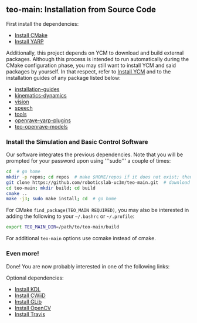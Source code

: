 ## teo-main: Installation from Source Code

First install the dependencies:
- [Install CMake](https://github.com/roboticslab-uc3m/installation-guides/blob/develop/install_cmake.md)
- [Install YARP](https://github.com/roboticslab-uc3m/installation-guides/blob/develop/install_yarp.md)

Additionally, this project depends on YCM to download and build external packages. Although this process is intended to run automatically during the CMake configuration phase, you may still want to install YCM and said packages by yourself. In that respect, refer to [Install YCM](https://github.com/roboticslab-uc3m/installation-guides/blob/develop/install_ycm.md) and to the installation guides of any package listed below:
- [installation-guides](https://github.com/roboticslab-uc3m/installation-guides)
- [kinematics-dynamics](https://github.com/roboticslab-uc3m/kinematics-dynamics)
- [vision](https://github.com/roboticslab-uc3m/vision)
- [speech](https://github.com/roboticslab-uc3m/speech)
- [tools](https://github.com/roboticslab-uc3m/tools)
- [openrave-yarp-plugins](https://github.com/roboticslab-uc3m/openrave-yarp-plugins)
- [teo-openrave-models](https://github.com/roboticslab-uc3m/teo-openrave-models)

### Install the Simulation and Basic Control Software

Our software integrates the previous dependencies. Note that you will be prompted for your password upon using '''sudo''' a couple of times:

```bash
cd  # go home
mkdir -p repos; cd repos  # make $HOME/repos if it does not exist; then, enter it
git clone https://github.com/roboticslab-uc3m/teo-main.git  # download teo-main software from the repository
cd teo-main; mkdir build; cd build
cmake ..
make -j3; sudo make install; cd  # go home
```

For CMake `find_package(TEO_MAIN REQUIRED)`, you may also be interested in adding the following to your `~/.bashrc` or `~/.profile`:
```bash
export TEO_MAIN_DIR=/path/to/teo-main/build
```

For additional `teo-main` options use ccmake instead of cmake.

### Even more!

Done! You are now probably interested in one of the following links:

Optional dependencies:
- [Install KDL](https://github.com/roboticslab-uc3m/installation-guides/blob/develop/install_kdl.md)
- [Install CWiiD](https://github.com/roboticslab-uc3m/installation-guides/blob/develop/install_cwiid.md)
- [Install GLib](https://github.com/roboticslab-uc3m/installation-guides/blob/develop/install_glib.md)
- [Install OpenCV](https://github.com/roboticslab-uc3m/installation-guides/blob/develop/install_opencv.md)
- [Install Travis](https://github.com/roboticslab-uc3m/installation-guides/blob/develop/install_travis.md)
